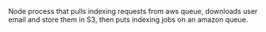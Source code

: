 Node process that pulls indexing requests from aws queue, downloads user email and store them in S3, then puts indexing jobs on an amazon queue.
